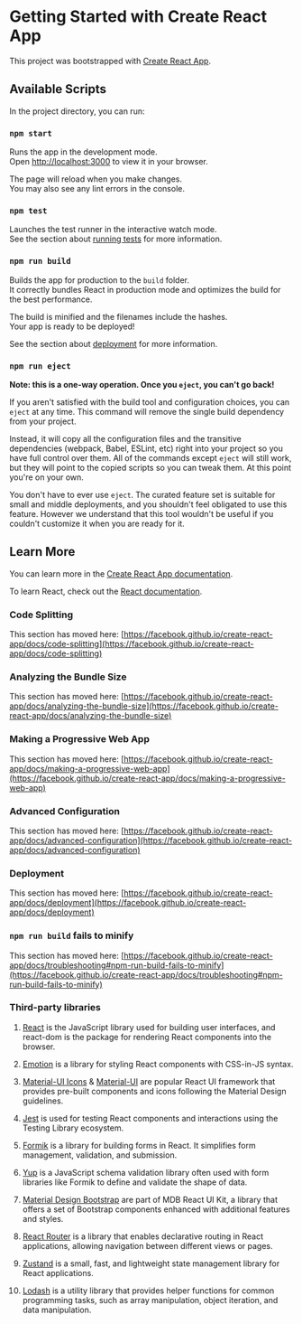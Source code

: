 # Getting Started with Create React App

This project was bootstrapped with [Create React App](https://github.com/facebook/create-react-app).

## Available Scripts

In the project directory, you can run:

### `npm start`

Runs the app in the development mode.\
Open [http://localhost:3000](http://localhost:3000) to view it in your browser.

The page will reload when you make changes.\
You may also see any lint errors in the console.

### `npm test`

Launches the test runner in the interactive watch mode.\
See the section about [running tests](https://facebook.github.io/create-react-app/docs/running-tests) for more information.

### `npm run build`

Builds the app for production to the `build` folder.\
It correctly bundles React in production mode and optimizes the build for the best performance.

The build is minified and the filenames include the hashes.\
Your app is ready to be deployed!

See the section about [deployment](https://facebook.github.io/create-react-app/docs/deployment) for more information.

### `npm run eject`

**Note: this is a one-way operation. Once you `eject`, you can't go back!**

If you aren't satisfied with the build tool and configuration choices, you can `eject` at any time. This command will remove the single build dependency from your project.

Instead, it will copy all the configuration files and the transitive dependencies (webpack, Babel, ESLint, etc) right into your project so you have full control over them. All of the commands except `eject` will still work, but they will point to the copied scripts so you can tweak them. At this point you're on your own.

You don't have to ever use `eject`. The curated feature set is suitable for small and middle deployments, and you shouldn't feel obligated to use this feature. However we understand that this tool wouldn't be useful if you couldn't customize it when you are ready for it.

## Learn More

You can learn more in the [Create React App documentation](https://facebook.github.io/create-react-app/docs/getting-started).

To learn React, check out the [React documentation](https://reactjs.org/).

### Code Splitting

This section has moved here: [https://facebook.github.io/create-react-app/docs/code-splitting](https://facebook.github.io/create-react-app/docs/code-splitting)

### Analyzing the Bundle Size

This section has moved here: [https://facebook.github.io/create-react-app/docs/analyzing-the-bundle-size](https://facebook.github.io/create-react-app/docs/analyzing-the-bundle-size)

### Making a Progressive Web App

This section has moved here: [https://facebook.github.io/create-react-app/docs/making-a-progressive-web-app](https://facebook.github.io/create-react-app/docs/making-a-progressive-web-app)

### Advanced Configuration

This section has moved here: [https://facebook.github.io/create-react-app/docs/advanced-configuration](https://facebook.github.io/create-react-app/docs/advanced-configuration)

### Deployment

This section has moved here: [https://facebook.github.io/create-react-app/docs/deployment](https://facebook.github.io/create-react-app/docs/deployment)

### `npm run build` fails to minify

This section has moved here: [https://facebook.github.io/create-react-app/docs/troubleshooting#npm-run-build-fails-to-minify](https://facebook.github.io/create-react-app/docs/troubleshooting#npm-run-build-fails-to-minify)

### Third-party libraries

1. [React](https://react.dev/) is the JavaScript library used for building user interfaces, and react-dom is the package for rendering React components into the browser.

1. [Emotion](https://emotion.sh/docs/introduction) is a library for styling React components with CSS-in-JS syntax.

1. [Material-UI Icons](https://mui.com/material-ui/material-icons/) & [Material-UI](https://mui.com/material-ui/getting-started/usage/) are popular React UI framework that provides pre-built components and icons following the Material Design guidelines.

1. [Jest](https://jestjs.io/docs/tutorial-react) is used for testing React components and interactions using the Testing Library ecosystem.

1. [Formik](https://formik.org/) is a library for building forms in React. It simplifies form management, validation, and submission.

1. [Yup](https://www.npmjs.com/package/yup) is a JavaScript schema validation library often used with form libraries like Formik to define and validate the shape of data.

1. [Material Design Bootstrap](https://mdbootstrap.com/docs/react)  are part of MDB React UI Kit, a library that offers a set of Bootstrap components enhanced with additional features and styles.

1. [React Router](https://reactrouter.com/en/main) is a library that enables declarative routing in React applications, allowing navigation between different views or pages.

1. [Zustand](https://docs.pmnd.rs/zustand/getting-started/introduction) is a small, fast, and lightweight state management library for React applications.

1. [Lodash](https://lodash.com/docs) is a utility library that provides helper functions for common programming tasks, such as array manipulation, object iteration, and data manipulation.
